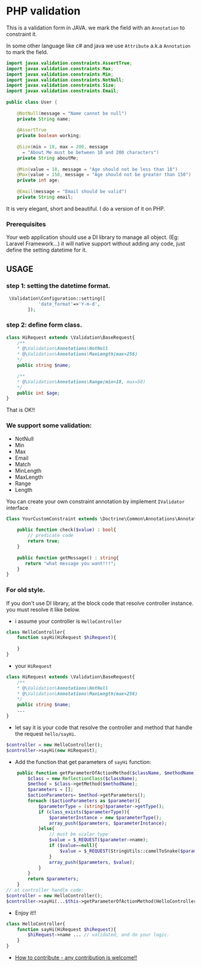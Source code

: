 # PHP validation
This is a validation form in JAVA. we mark the field with an `Annotation` to constraint it.

In some other language like c# and java we use `Attribute` a.k.a `Annotation` to mark the field.
```java
import javax.validation.constraints.AssertTrue;
import javax.validation.constraints.Max;
import javax.validation.constraints.Min;
import javax.validation.constraints.NotNull;
import javax.validation.constraints.Size;
import javax.validation.constraints.Email;
 
public class User {
 
    @NotNull(message = "Name cannot be null")
    private String name;
 
    @AssertTrue
    private boolean working;
 
    @Size(min = 10, max = 200, message 
      = "About Me must be between 10 and 200 characters")
    private String aboutMe;
 
    @Min(value = 18, message = "Age should not be less than 18")
    @Max(value = 150, message = "Age should not be greater than 150")
    private int age;
 
    @Email(message = "Email should be valid")
    private String email;
```
It is very elegant, short and beautiful. I do a version of it on PHP.
### Prerequisites
Your web application should use a DI library to manage all object. (Eg: Laravel Framework...) it will native support without adding any code, 
just define the setting datetime for it. 

## USAGE
### step 1: setting the datetime format.
```php
 \Validation\Configuration::setting([
            'date_format'=>'Y-m-d',
        ]);
```
### step 2: define form class.
```php
class HiRequest extends \Validation\BaseRequest{
    /**
    * @\Validation\Annotations\NotNull
    * @\Validation\Annotations\MaxLength(max=256)
    */
    public string $name;

    /**
    * @\Validation\Annotations\Range(min=18, max=50)
    */
    public int $age;
}
```
That is OK!!
### We support some validation:
- NotNull
- Min
- Max
- Email
- Match
- MinLength
- MaxLength
- Range
- Length

You can create your own constraint annotation by implement `IValidator` interface
```php
Class YourCustomConstraint extends \Doctrine\Common\Annotations\Annotation implements \Validation\Interfaces\IValidator {     
    
    public function check($value) : bool{
        // predicate code
        return true;
    }
    
    public function getMessage() : string{
       return "what message you want!!!";
    }
}
```

### For old style.
If you don't use DI library, at the block code that resolve controller instance. you must resolve it like below.
- i assume your controller is `HelloController`
```php
class HelloController{
    function sayHi(HiRequest $hiRequest){
        
    }
}
```
- your `HiRequest`
```php
class HiRequest extends \Validation\BaseRequest{
    /**
    * @\Validation\Annotations\NotNull
    * @\Validation\Annotations\MaxLength(max=256)
    */
    public string $name;
    ...
}
```
- let say it is your code that resolve the controller and method that handle the request `hello/sayHi`.
```php
$controller = new HelloController();
$controller->sayHi(new HiRequest);
```
- Add the function that get parameters of `sayHi` function:
```php
    public function getParameterOfActionMethod($className, $methodName){
        $class = new ReflectionClass($className);
        $method = $class->getMethod($methodName);
        $parameters = [];
        $actionParameters= $method->getParameters();
        foreach ($actionParameters as $parameter){
            $parameterType = (string)$parameter->getType();
            if (class_exists($parameterType)){
                $parameterInstance = new $parameterType();
                array_push($parameters, $parameterInstance);
            }else{
                // must be scalar type
                $value = $_REQUEST($parameter->name);
                if ($value==null){
                    $value = $_REQUEST(StringUtils::camelToSnake($parameter->name));
                }
                array_push($parameters, $value);
            }
        }
        return $parameters;
    }
// at controller handle code:
$controller = new HelloController();
$controller->sayHi(...$this->getParameterOfActionMethod(HelloController::class, "sayHi"));
```
- Enjoy it!!
```php
class HelloController{
    function sayHi(HiRequest $hiRequest){
        $hiRequest->name ... // validated, and do your logic.
    }
}
```

* [How to contribute - any contribution is welcome!!]()